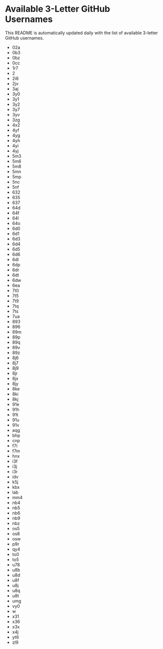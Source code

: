 # Available 3-Letter GitHub Usernames

This README is automatically updated daily with the list of available 3-letter GitHub usernames.

- 02a
- 0b3
- 0bz
- 0cc
- 1r7
- 2
- 2i6
- 2jv
- 3aj
- 3y0
- 3y1
- 3y2
- 3y7
- 3yv
- 3zg
- 4x2
- 4yf
- 4yg
- 4yh
- 4yi
- 4yj
- 5m3
- 5m6
- 5m8
- 5mn
- 5mp
- 5nc
- 5nf
- 632
- 635
- 637
- 64d
- 64f
- 64l
- 64o
- 6d0
- 6d1
- 6d3
- 6d4
- 6d5
- 6d6
- 6dl
- 6dp
- 6dr
- 6dt
- 6dw
- 6ea
- 7t0
- 7t5
- 7t9
- 7tq
- 7ts
- 7ua
- 893
- 896
- 89m
- 89p
- 89q
- 89v
- 89z
- 8j6
- 8j7
- 8j9
- 8jr
- 8jx
- 8jy
- 8ke
- 8ki
- 8kj
- 91e
- 91h
- 91t
- 91u
- 91v
- aqg
- bhp
- cnp
- f7i
- f7m
- hnx
- i3f
- i3j
- i3r
- idv
- k5j
- kbx
- lab
- mm4
- nb4
- nb5
- nb6
- nb9
- nbz
- os5
- os8
- osw
- p9r
- qy4
- to0
- to5
- u78
- u8b
- u8d
- u8f
- u8j
- u8q
- u8t
- umg
- vy0
- w
- x31
- x36
- x3x
- x4j
- yt6
- zl9
